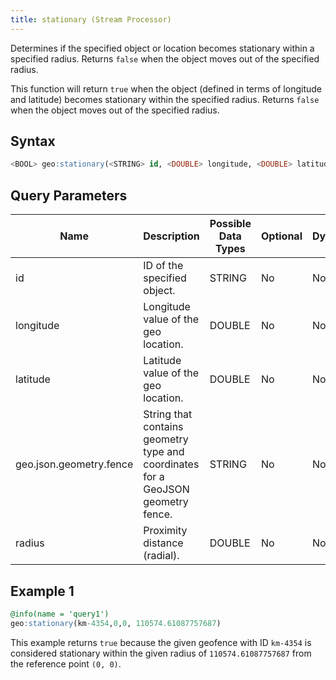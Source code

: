 ```yaml
---
title: stationary (Stream Processor)
---
```


Determines if the specified object or location becomes stationary within a specified radius. Returns `false` when the object moves out of the specified radius.

This function will return `true` when the object (defined in terms of longitude and latitude) becomes stationary within the specified radius. Returns `false` when the object moves out of the specified radius.

## Syntax

```sql
<BOOL> geo:stationary(<STRING> id, <DOUBLE> longitude, <DOUBLE> latitude, <STRING> geo.json.geometry.fence, <DOUBLE> radius)
```

## Query Parameters

| Name              | Description      | Possible Data Types | Optional | Dynamic |
|-------------------|-------------------------------|---------------------|----------|---------|
| id  | ID of the specified object.           | STRING       | No       | No     |
| longitude  | Longitude value of the geo location.           | DOUBLE       | No       | No     |
| latitude | Latitude value of the geo location.     | DOUBLE              | No      | No     |
| geo.json.geometry.fence         | String that contains geometry type and coordinates for a GeoJSON geometry fence. | STRING       | No      | No     |
| radius      | Proximity distance (radial). | DOUBLE     | No      | No     |

## Example 1

```sql
@info(name = 'query1')
geo:stationary(km-4354,0,0, 110574.61087757687)
```

This example returns `true` because the given geofence with ID `km-4354` is considered stationary within the given radius of `110574.61087757687` from the reference point `(0, 0)`.
